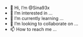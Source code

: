 - 👋 Hi, I’m @Sina93x
- 👀 I’m interested in ...
- 🌱 I’m currently learning ...
- 💞️ I’m looking to collaborate on ...
- 📫 How to reach me ...

<!---
Sina93x/Sina93x is a ✨ special ✨ repository because its `README.md` (this file) appears on your GitHub profile.
You can click the Preview link to take a look at your changes.
--->
